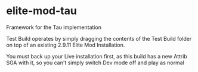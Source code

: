 # elite-mod-tau
Framework for the Tau implementation

Test Build operates by simply dragging the contents of the Test Build folder on top of an existing 2.9.11 Elite Mod Installation.

You must back up your Live installation first, as this build has a new Attrib SGA with it, so you can't simply switch Dev mode off and play as normal
